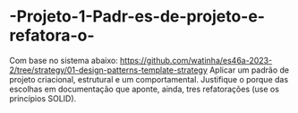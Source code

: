 # -Projeto-1-Padr-es-de-projeto-e-refatora-o-
Com base no sistema abaixo:    https://github.com/watinha/es46a-2023-2/tree/strategy/01-design-patterns-template-strategy  Aplicar um padrão de projeto criacional, estrutural e um comportamental. Justifique o porque das escolhas em documentação que aponte, ainda, tres refatorações (use os princípios SOLID). 
